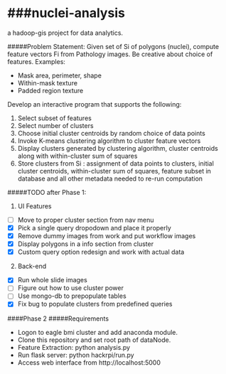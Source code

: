 ###nuclei-analysis
===================

a hadoop-gis project for data analytics.

#####Problem Statement:
Given set of Si of polygons (nuclei), compute feature vectors Fi from Pathology images.  Be creative about choice of features.  Examples:

* Mask area, perimeter,  shape
* Within-mask texture
* Padded region texture

Develop an interactive program that supports the following:

1. Select subset of features
2. Select number of clusters
3. Choose initial cluster centroids by random choice of data points 
4. Invoke  K-means clustering algorithm to cluster feature vectors 
5. Display clusters generated by clustering algorithm, cluster centroids along with within-cluster sum of squares 
6. Store clusters from Si : assignment of data points to clusters, initial cluster centroids, within-cluster sum of squares,  feature subset in database and all other metadata needed to re-run computation

#####TODO after Phase 1:
1. UI Features
  - [ ] Move to proper cluster section from nav menu
  - [x] Pick a single query dropodown and place it properly
  - [x] Remove dummy images from work and put workflow images
  - [x] Display polygons in a info section from cluster
  - [x] Custom query option redesign and work with actual data
2. Back-end
  - [x] Run whole slide images
  - [ ] Figure out how to use cluster power
  - [ ] Use mongo-db to prepopulate tables
  - [x] Fix bug to populate clusters from predefined queries

####Phase 2
#####Requirements
* Logon to eagle bmi cluster and add anaconda module.
* Clone this repository and set root path of dataNode.
* Feature Extraction: python analysis.py
* Run flask server: python hackrpi/run.py
* Access web interface from http://localhost:5000

